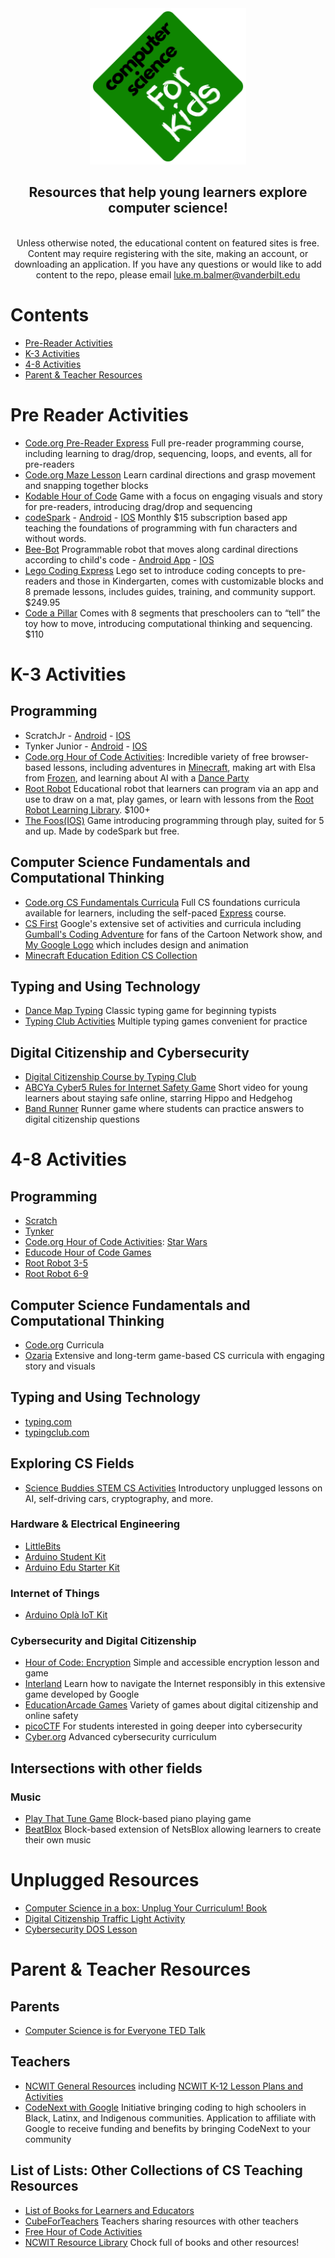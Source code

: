 <div align="center", text-align="center">
  
  <img src="CSforKidsLogo.png" width="250" height="250">
  <h2>Resources that help young learners explore computer science!</h2>
<br>
Unless otherwise noted, the educational content on featured sites is free. Content may require registering with the site, making an account, or downloading an application. If you have any questions or would like to add content to the repo, please email <a href="mailto:luke.m.balmer@vanderbilt.edu">luke.m.balmer@vanderbilt.edu</a>
<br>
</div>


# Contents
- [Pre-Reader Activities](#Pre-Reader-Activities)
- [K-3 Activities](#K-3-Activities)
- [4-8 Activities](#4-8-Activities)
- [Parent & Teacher Resources](#Parent-&-Teacher-Resources)

# Pre Reader Activities
- [Code.org Pre-Reader Express](https://studio.code.org/s/pre-express-2023) Full pre-reader programming course, including learning to drag/drop, sequencing, loops, and events, all for pre-readers
- [Code.org Maze Lesson](https://studio.code.org/s/course1/lessons/1/levels/1) Learn cardinal directions and grasp movement and snapping together blocks
- [Kodable Hour of Code](https://www.kodable.com/hour-of-code/self-guided) Game with a focus on engaging visuals and story for pre-readers, introducing drag/drop and sequencing
- [codeSpark](https://codespark.com/) - [Android](https://play.google.com/store/search?q=the%20foos&c=apps&hl=en_US) - [IOS](https://apps.apple.com/us/app/codespark-coding-for-kids/id923441570) Monthly $15 subscription based app teaching the foundations of programming with fun characters and without words.
- [Bee-Bot](https://www.amazon.com/TTS-Bee-Bot-Programmable-Educational-Rechargeable/dp/B086HFXDSM) Programmable robot that moves along cardinal directions according to child's code - [Android App](https://play.google.com/store/apps/details?id=com.tts.beebot&pcampaignid=web_share) - [IOS](https://s.typingclub.com/docs/resources/digital-citizenship.html)
- [Lego Coding Express](https://education.lego.com/en-us/products/coding-express-by-lego-education/45025/) Lego set to introduce coding concepts to pre-readers and those in Kindergarten, comes with customizable blocks and 8 premade lessons, includes guides, training, and community support. $249.95
- [Code a Pillar](https://www.amazon.com/Fisher-Price-Think-Learn-Code-a-Pillar-Twist/dp/B07MLXX9NN) Comes with 8 segments that preschoolers can to “tell” the toy how to move, introducing computational thinking and sequencing. $110
  

# K-3 Activities
## Programming
- ScratchJr - [Android](https://play.google.com/store/apps/details?id=org.scratchjr.android&hl=en_US) - [IOS](https://apps.apple.com/us/app/scratchjr/id895485086)
- Tynker Junior - [Android](https://play.google.com/store/apps/details?id=com.tynker.TynkerIconCoding&hl=en_US) - [IOS](https://apps.apple.com/us/app/tynker-junior-coding-for-kids/id1393933000)
- [Code.org Hour of Code Activities](https://studio.code.org/catalog?marketingInitiative=hoc): Incredible variety of free browser-based lessons, including adventures in [Minecraft](https://studio.code.org/s/mc/lessons/1/levels/1), making art with Elsa from [Frozen](https://studio.code.org/s/frozen/lessons/1/levels/1), and learning about AI with a [Dance Party](https://studio.code.org/s/dance-ai-2023/lessons/1/levels/1)
- [Root Robot](https://edu.irobot.com/shop/coding-robots/root?variant=269694) Educational robot that learners can program via an app and use to draw on a mat, play games, or learn with lessons from the [Root Robot Learning Library](https://edu.irobot.com/learning-library?gradeValue=PreK-K&toggle=lessons). $100+ 
- [The Foos(IOS)](https://apps.apple.com/us/app/the-foos-coding-5-award-winning-free-educational/id938016211?mt=12) Game introducing programming through play, suited for 5 and up. Made by codeSpark but free.

## Computer Science Fundamentals and Computational Thinking
- [Code.org CS Fundamentals Curricula](https://code.org/curriculum/csf#pick-a-course) Full CS foundations curricula available for learners, including the self-paced [Express](https://studio.code.org/s/express-2023/lessons/1/levels/1) course.
- [CS First](https://csfirst.withgoogle.com/s/en/home) Google's extensive set of activities and curricula including [Gumball's Coding Adventure](https://csfirst.withgoogle.com/c/cs-first/en/gumballs-coding-adventure/overview.html) for fans of the Cartoon Network show, and [My Google Logo](https://csfirst.withgoogle.com/c/cs-first/en/my-google-logo/overview.html) which includes design and animation
- [Minecraft Education Edition CS Collection](https://education.minecraft.net/en-us/resources/computer-science-subject-kit)

## Typing and Using Technology
- [Dance Map Typing](https://www.bbc.co.uk/bitesize/articles/z3c6tfr#zn9s3qt) Classic typing game for beginning typists
- [Typing Club Activities](https://www.typingclub.com/kids-typing) Multiple typing games convenient for practice

## Digital Citizenship and Cybersecurity
- [Digital Citizenship Course by Typing Club](https://s.typingclub.com/docs/resources/digital-citizenship.html) 
- [ABCYa Cyber5 Rules for Internet Safety Game](https://www.abcya.com/games/cyber_five_internet_safety) Short video for young learners about staying safe online, starring Hippo and Hedgehog
- [Band Runner](https://www.ceopeducation.co.uk/8_10/) Runner game where students can practice answers to digital citizenship questions

# 4-8 Activities
## Programming
- [Scratch](https://scratch.mit.edu/)
- [Tynker](https://www.tynker.com/)
- [Code.org Hour of Code Activities](): [Star Wars](https://studio.code.org/s/starwarsblocks/lessons/1/levels/1)
- [Educode Hour of Code Games](https://app.educode.org/hour-of-code?bid=090a3b94ee264161a9d0658063ec04d3)
- [Root Robot 3-5](https://edu.irobot.com/learning-library?gradeValue=Grades%203-5&toggle=lessons)
- [Root Robot 6-9](https://edu.irobot.com/learning-library?gradeValue=Grades%206-9&toggle=lessons)

## Computer Science Fundamentals and Computational Thinking
- [Code.org](https://studio.code.org/catalog?grade=grade_4&grade=grade_5&grade=grade_6&grade=grade_7&grade=grade_8) Curricula
- [Ozaria](https://www.ozaria.com/) Extensive and long-term game-based CS curricula with engaging story and visuals

## Typing and Using Technology
- [typing.com](typing.com)
- [typingclub.com](typingclub.com)

## Exploring CS Fields

- [Science Buddies STEM CS Activities](https://www.sciencebuddies.org/stem-activities/subjects/computer-science/) Introductory unplugged lessons on AI, self-driving cars, cryptography, and more.

### Hardware & Electrical Engineering
- [LittleBits](https://classroom.littlebits.com/getting-started)
- [Arduino Student Kit](https://store-usa.arduino.cc/collections/kits/products/arduino-student-kit)
- [Arduino Edu Starter Kit](https://www.arduino.cc/education/edu-starter-kit/)
### Internet of Things
- [Arduino Oplà IoT Kit](https://store-usa.arduino.cc/collections/kits/products/arduino-opla-iot-kit)
### Cybersecurity and Digital Citizenship
- [Hour of Code: Encryption](https://studio.code.org/s/hoc-encryption/lessons/1/levels/1) Simple and accessible encryption lesson and game
- [Interland](https://beinternetawesome.withgoogle.com/en_us/interland) Learn how to navigate the Internet responsibly in this extensive game developed by Google
- [EducationArcade Games](https://www.educationarcade.co.nz/game-time) Variety of games about digital citizenship and online safety
- [picoCTF](https://picoctf.org/get_started.html) For students interested in going deeper into cybersecurity
- [Cyber.org](https://cyber.org/cybersecurity) Advanced cybersecurity curriculum

## Intersections with other fields
### Music
- [Play That Tune Game](https://mobile-csp.org/hourofcode/q/apps/tunes/) Block-based piano playing game
- [BeatBlox](https://netsblox.org/beatblox) Block-based extension of NetsBlox allowing learners to create their own music

# Unplugged Resources

- [Computer Science in a box: Unplug Your Curriculum! Book](https://ncwit.org/resource/unplugged/)
- [Digital Citizenship Traffic Light Activity](https://www.commonsense.org/education/digital-citizenship/lesson/internet-traffic-light)
- [Cybersecurity DOS Lesson](https://www.sciencebuddies.org/teacher-resources/lesson-plans/cybersecurity-denial-of-service)

# Parent & Teacher Resources
## Parents

- [Computer Science is for Everyone TED Talk](https://www.youtube.com/watch?v=FpMNs7H24X0)

## Teachers

- [NCWIT General Resources](https://ncwit.org/k-12/#resources) including [NCWIT K-12 Lesson Plans and Activities](https://ncwit.org/resource/cs-lesson-plans-and-activities/)
- [CodeNext with Google](https://codenext.withgoogle.com/) Initiative bringing coding to high schoolers in Black, Latinx, and Indigenous communities. Application to affiliate with Google to receive funding and benefits by bringing CodeNext to your community

## List of Lists: Other Collections of CS Teaching Resources
- [List of Books for Learners and Educators](https://lukembalmer.github.io/HowToTeachCS/furtherreading.html)
- [CubeForTeachers](https://cubeforteachers.com/) Teachers sharing resources with other teachers
- [Free Hour of Code Activities](https://teachyourkidscode.com/free-coding-activities-for-hour-of-code-week/)
- [NCWIT Resource Library](https://ncwit.org/resources/) Chock full of books and other resources!




